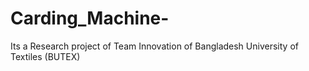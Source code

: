 # Carding_Machine-
Its a Research project of Team Innovation of Bangladesh University of Textiles (BUTEX)
